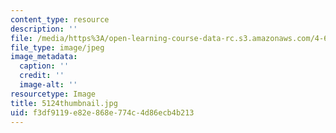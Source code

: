 ```yaml
---
content_type: resource
description: ''
file: /media/https%3A/open-learning-course-data-rc.s3.amazonaws.com/4-614-religious-architecture-and-islamic-cultures-fall-2002/f3df9119e82e868e774c4d86ecb4b213_5124thumbnail.jpg
file_type: image/jpeg
image_metadata:
  caption: ''
  credit: ''
  image-alt: ''
resourcetype: Image
title: 5124thumbnail.jpg
uid: f3df9119-e82e-868e-774c-4d86ecb4b213
---
```

